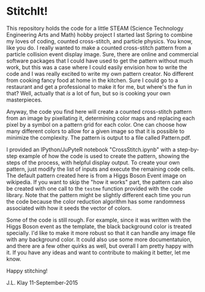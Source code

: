 # StitchIt!

This repository holds the code for a little STEAM (Science Technology Engineering Arts and Math) hobby project I started last Spring to combine my loves of coding, counted cross-stitch, and particle physics.  You know, like you do.  I really wanted to make a counted cross-stitch pattern from a particle collision event display image.  Sure, there are online and commercial software packages that I could have used to get the pattern without much work, but this was a case where I could easily envision how to write the code and I was really excited to write my own pattern creator.  No different from cooking fancy food at home in the kitchen.  Sure I could go to a restaurant and get a professional to make it for me, but where's the fun in that?  Well, actually that *is* a lot of fun, but so is cooking your own masterpieces.

Anyway, the code you find here will create a counted cross-stitch pattern from an image by pixellating it, determining color maps and replacing each pixel by a symbol on a pattern grid for each color. One can choose how many different colors to allow for a given image so that it is possible to minimize the complexity. The pattern is output to a file called Pattern.pdf.

I provided an IPython/JuPyteR notebook "CrossStitch.ipynb" with a step-by-step example of how the code is used to create the pattern, showing the steps of the process, with helpful display output. To create your own pattern, just modify the list of inputs and execute the remaining code cells. The default pattern created here is from a Higgs Boson Event image on wikipedia. If you want to skip the "how it works" part, the pattern can also be created with one call to the `testme` function provided with the code library.  Note that the pattern might be slightly different each time you run the code because the color reduction algorithm has some randomness associated with how it seeds the vector of colors.

Some of the code is still rough.  For example, since it was written with the Higgs Boson event as the template, the black background color is treated specially.  I'd like to make it more robust so that it can handle any image file with any background color. It could also use some more documentatuion, and there are a few other quirks as well, but overall I am pretty happy with it.  If you have any ideas and want to contribute to making it better, let me know.

Happy stitching!

J.L. Klay
11-September-2015
